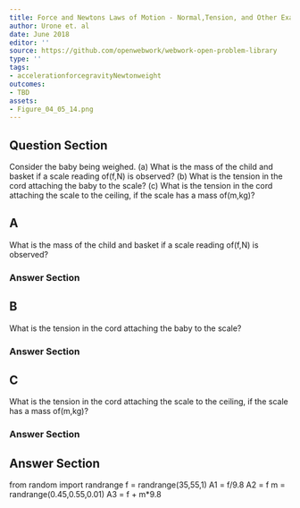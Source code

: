 ```yaml
---
title: Force and Newtons Laws of Motion - Normal,Tension, and Other Examples of Forces
author: Urone et. al
date: June 2018
editor: ''
source: https://github.com/openwebwork/webwork-open-problem-library
type: ''
tags:
- accelerationforcegravityNewtonweight
outcomes:
- TBD
assets:
- Figure_04_05_14.png
---
```


## Question Section 

Consider the baby being weighed. 
(a) What is the mass of the child and basket if a scale reading of(f,N) is observed? 
(b) What is the tension in the cord attaching the baby to the scale?
(c) What is the tension  in the cord attaching the scale to the ceiling, if the scale has a mass of(m,kg)?
## A
What is the mass of the child and basket if a scale reading of(f,N) is observed? 
### Answer Section
## B
What is the tension in the cord attaching the baby to the scale?
### Answer Section
## C
What is the tension  in the cord attaching the scale to the ceiling, if the scale has a mass of(m,kg)?
### Answer Section


## Answer Section

from random import randrange
f = randrange(35,55,1)
A1 = f/9.8
A2 = f
m = randrange(0.45,0.55,0.01)
A3 = f + m*9.8